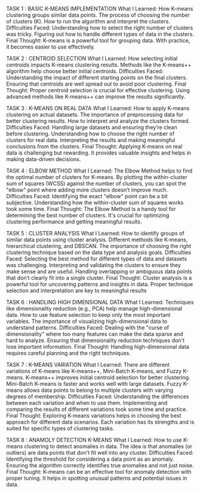 TASK 1 : BASIC K-MEANS IMPLEMENTATION
What I Learned:
How K-means clustering groups similar data points.
The process of choosing the number of clusters (K).
How to run the algorithm and interpret the clusters.
Difficulties Faced:
Understanding how to select the right number of clusters was tricky.
Figuring out how to handle different types of data in the clusters.
Final Thought:
K-means is a powerful tool for grouping data.
With practice, it becomes easier to use effectively.

TASK 2 : CENTROID SELECTION
What I Learned:
How selecting initial centroids impacts K-means clustering results.
Methods like the K-means++ algorithm help choose better initial centroids.
Difficulties Faced:
Understanding the impact of different starting points on the final clusters.
Ensuring that centroids are well spread out to avoid poor clustering.
Final Thought:
Proper centroid selection is crucial for effective clustering.
Using advanced methods like K-means++ can improve the results significantly.

TASK 3 : K-MEANS ON REAL DATA
What I Learned:
How to apply K-means clustering on actual datasets.
The importance of preprocessing data for better clustering results.
How to interpret and analyze the clusters formed.
Difficulties Faced:
Handling large datasets and ensuring they’re clean before clustering.
Understanding how to choose the right number of clusters for real data.
Interpreting the results and making meaningful conclusions from the clusters.
Final Thought:
Applying K-means on real data is challenging but rewarding.
It provides valuable insights and helps in making data-driven decisions.

TASK 4 : ELBOW METHOD
What I Learned:
The Elbow Method helps to find the optimal number of clusters for K-means.
By plotting the within-cluster sum of squares (WCSS) against the number of clusters, you can spot the "elbow" point where adding more clusters doesn’t improve much.
Difficulties Faced:
Identifying the exact "elbow" point can be a bit subjective.
Understanding how the within-cluster sum of squares works took some time.
Final Thought:
The Elbow Method is a handy tool for determining the best number of clusters.
It's crucial for optimizing clustering performance and getting meaningful results.

TASK 5 : CLUSTER ANALYSIS
What I Learned:
How to identify groups of similar data points using cluster analysis.
Different methods like K-means, hierarchical clustering, and DBSCAN.
The importance of choosing the right clustering technique based on the data type and analysis goals.
Difficulties Faced:
Selecting the best method for different types of data and datasets was challenging.
Interpreting and validating the clusters to ensure they make sense and are useful.
Handling overlapping or ambiguous data points that don’t clearly fit into a single cluster.
Final Thought:
Cluster analysis is a powerful tool for uncovering patterns and insights in data.
Proper technique selection and interpretation are key to meaningful results

TASK 6 : HANDLING HIGH DIMENSIONAL DATA
What I Learned:
Techniques like dimensionality reduction (e.g., PCA) help manage high-dimensional data.
How to use feature selection to keep only the most important variables.
The importance of visualizing high-dimensional data to understand patterns.
Difficulties Faced:
Dealing with the "curse of dimensionality" where too many features can make the data sparse and hard to analyze.
Ensuring that dimensionality reduction techniques don't lose important information.
Final Thought:
Handling high-dimensional data requires careful planning and the right techniques.

TASK 7 : K-MEANS VARIATION
What I Learned:
There are different variations of K-means like K-means++, Mini-Batch K-means, and Fuzzy K-means.
K-means++ improves initial centroid selection for better clustering.
Mini-Batch K-means is faster and works well with large datasets.
Fuzzy K-means allows data points to belong to multiple clusters with varying degrees of membership.
Difficulties Faced:
Understanding the differences between each variation and when to use them.
Implementing and comparing the results of different variations took some time and practice.
Final Thought:
Exploring K-means variations helps in choosing the best approach for different data scenarios.
Each variation has its strengths and is suited for specific types of clustering tasks.

TASK 8 : ANAMOLY DETECTION K-MEANS
What I Learned:
How to use K-means clustering to detect anomalies in data.
The idea is that anomalies (or outliers) are data points that don't fit well into any cluster.
Difficulties Faced:
Identifying the threshold for considering a data point as an anomaly.
Ensuring the algorithm correctly identifies true anomalies and not just noise.
Final Thought:
K-means can be an effective tool for anomaly detection with proper tuning.
It helps in spotting unusual patterns and potential issues in data.
